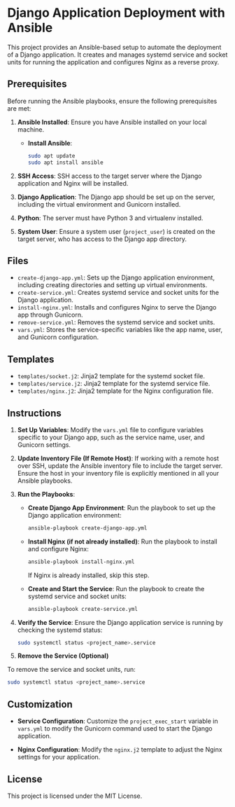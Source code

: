 # Django Application Deployment with Ansible

This project provides an Ansible-based setup to automate the deployment of a Django application. It creates and manages systemd service and socket units for running the application and configures Nginx as a reverse proxy.

## Prerequisites

Before running the Ansible playbooks, ensure the following prerequisites are met:

1. **Ansible Installed**: Ensure you have Ansible installed on your local machine.

   - **Install Ansible**:
     ```bash
     sudo apt update
     sudo apt install ansible
     ```

2. **SSH Access**: SSH access to the target server where the Django application and Nginx will be installed.

3. **Django Application**: The Django app should be set up on the server, including the virtual environment and Gunicorn installed.

4. **Python**: The server must have Python 3 and virtualenv installed.

5. **System User**: Ensure a system user (`project_user`) is created on the target server, who has access to the Django app directory.

## Files

- `create-django-app.yml`: Sets up the Django application environment, including creating directories and setting up virtual environments.
- `create-service.yml`: Creates systemd service and socket units for the Django application.
- `install-nginx.yml`: Installs and configures Nginx to serve the Django app through Gunicorn.
- `remove-service.yml`: Removes the systemd service and socket units.
- `vars.yml`: Stores the service-specific variables like the app name, user, and Gunicorn configuration.

## Templates

- `templates/socket.j2`: Jinja2 template for the systemd socket file.
- `templates/service.j2`: Jinja2 template for the systemd service file.
- `templates/nginx.j2`: Jinja2 template for the Nginx configuration file.

## Instructions

1. **Set Up Variables**: 
   Modify the `vars.yml` file to configure variables specific to your Django app, such as the service name, user, and Gunicorn settings.

2. **Update Inventory File (If Remote Host)**: 
   If working with a remote host over SSH, update the Ansible inventory file to include the target server. Ensure the host in your inventory file is explicitly mentioned in all your Ansible playbooks.

3. **Run the Playbooks**:

   - **Create Django App Environment**: Run the playbook to set up the Django application environment:
     ```bash
     ansible-playbook create-django-app.yml
     ```

   - **Install Nginx (if not already installed)**: Run the playbook to install and configure Nginx:
     ```bash
     ansible-playbook install-nginx.yml
     ```
     If Nginx is already installed, skip this step.

   - **Create and Start the Service**: Run the playbook to create the systemd service and socket units:
     ```bash
     ansible-playbook create-service.yml
     ```

4. **Verify the Service**: 
   Ensure the Django application service is running by checking the systemd status:
   ```bash
   sudo systemctl status <project_name>.service

5. **Remove the Service (Optional)**

To remove the service and socket units, run:
   ```bash
   sudo systemctl status <project_name>.service
   ```

## Customization

- **Service Configuration**: Customize the `project_exec_start` variable in `vars.yml` to modify the Gunicorn command used to start the Django application.

- **Nginx Configuration**: Modify the `nginx.j2` template to adjust the Nginx settings for your application.

## License

This project is licensed under the MIT License.
